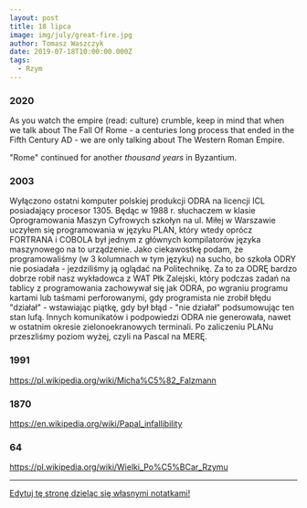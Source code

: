 ```yaml
---
layout: post
title: 18 lipca
image: img/july/great-fire.jpg
author: Tomasz Waszczyk
date: 2019-07-18T10:00:00.000Z
tags:
  - Rzym
---
```


### 2020

As you watch the empire (read: culture) crumble, keep in mind that when we talk about The Fall Of Rome - a centuries long process that ended in the Fifth Century AD - we are only talking about The Western Roman Empire.

"Rome" continued for another *thousand years* in Byzantium.

### 2003

Wyłączono ostatni komputer polskiej produkcji ODRA na licencji ICL posiadający procesor 1305.
Będąc w 1988 r. słuchaczem w klasie Oprogramowania Maszyn Cyfrowych szkołyn na ul. Miłej w Warszawie uczyłem się programowania w języku PLAN, który wtedy oprócz FORTRANA i COBOLA był jednym z głównych kompilatorów języka maszynowego na to urządzenie. Jako ciekawostkę podam, że programowaliśmy (w 3 kolumnach w tym języku) na sucho, bo szkoła ODRY nie posiadała - jezdziliśmy ją oglądać na Politechnikę. Za to za ODRĘ bardzo dobrze robił nasz wykładowca z WAT Płk Zalejski, który podczas zadań na tablicy z programowania zachowywał się jak ODRA, po wgraniu programu kartami lub taśmami perforowanymi, gdy programista nie zrobił błędu "działał" - wstawiając piątkę, gdy był błąd - "nie działał" podsumowując ten stan lufą. Innych komunikatów i podpowiedzi ODRA nie generowała, nawet w ostatnim okresie zielonoekranowych terminali.
Po zaliczeniu PLANu przeszliśmy poziom wyżej, czyli na Pascal na MERĘ.

### 1991

https://pl.wikipedia.org/wiki/Micha%C5%82_Falzmann

### 1870

https://en.wikipedia.org/wiki/Papal_infallibility

### 64

https://pl.wikipedia.org/wiki/Wielki_Po%C5%BCar_Rzymu

---

<a href="https://github.com/TomaszWaszczyk/historia.waszczyk.com/edit/master/src/content/july-18.md" target="_blank">Edytuj tę stronę dzieląc się własnymi notatkami!</a>
